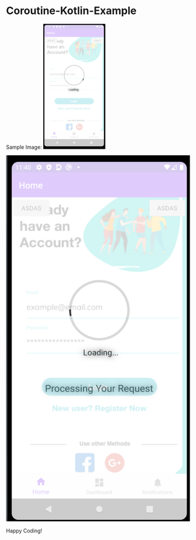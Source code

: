 # Coroutine-Kotlin-Example
Sample Image:
<img src="https://github.com/lokeshdeshmukh/LDButtonAndLoadingAnimation/blob/master/Screenshot1.png" height="342" width="170">  

<img src="https://github.com/lokeshdeshmukh/LDButtonAndLoadingAnimation/blob/master/Screenshot2.png" height="1000" width="619">

Happy Coding!